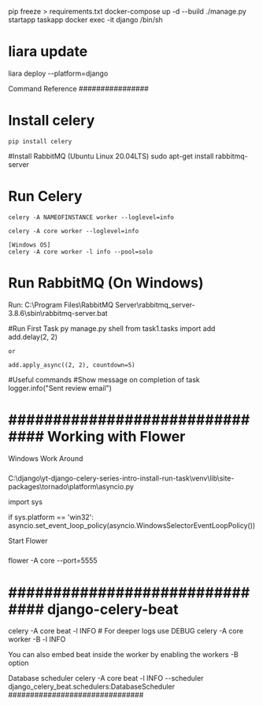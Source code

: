pip freeze > requirements.txt
docker-compose up -d --build
./manage.py startapp taskapp
docker exec -it django /bin/sh

# liara update
liara deploy --platform=django



Command Reference
################

# Install celery
    pip install celery

#Install RabbitMQ (Ubuntu Linux 20.04LTS)
    sudo apt-get install rabbitmq-server

# Run Celery
    celery -A NAMEOFINSTANCE worker --loglevel=info

    celery -A core worker --loglevel=info

    [Windows OS]
    celery -A core worker -l info --pool=solo

# Run RabbitMQ (On Windows)

Run:
C:\Program Files\RabbitMQ Server\rabbitmq_server-3.8.6\sbin\rabbitmq-server.bat

#Run First Task
    py manage.py shell
    from task1.tasks import add
    add.delay(2, 2)

    or

    add.apply_async((2, 2), countdown=5)

#Useful commands
    #Show message on completion of task
        logger.info("Sent review email")



###############################
Working with Flower
===============================

Windows Work Around
#####
C:\django\yt-django-celery-series-intro-install-run-task\venv\lib\site-packages\tornado\platform\asyncio.py

import sys

if sys.platform == 'win32':
    asyncio.set_event_loop_policy(asyncio.WindowsSelectorEventLoopPolicy())

Start Flower
#####
flower -A core --port=5555


###############################
django-celery-beat
===============================

celery -A core beat -l INFO  # For deeper logs use DEBUG
celery -A core worker -B -l INFO

You can also embed beat inside the worker by enabling the workers -B option


Database scheduler
celery -A core beat -l INFO --scheduler django_celery_beat.schedulers:DatabaseScheduler
###############################